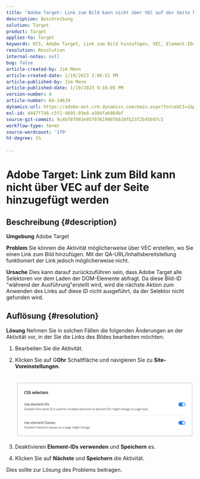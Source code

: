 ```yaml
---
title: "Adobe Target: Link zum Bild kann nicht über VEC auf der Seite hinzugefügt werden"
description: Beschreibung
solution: Target
product: Target
applies-to: Target
keywords: KCS, Adobe Target, Link zum Bild hinzufügen, VEC, Element-IDs verwenden
resolution: Resolution
internal-notes: null
bug: false
article-created-by: Jim Menn
article-created-date: 1/19/2023 3:08:51 PM
article-published-by: Jim Menn
article-published-date: 1/19/2023 9:16:05 PM
version-number: 4
article-number: KA-14639
dynamics-url: https://adobe-ent.crm.dynamics.com/main.aspx?forceUCI=1&pagetype=entityrecord&etn=knowledgearticle&id=7834022c-0b98-ed11-aad1-6045bd0065f9
exl-id: d447f746-c5f1-4695-93e8-a384fa6864bf
source-git-commit: 9c4bf8f092e95707619907b610fb23f2545697c5
workflow-type: tm+mt
source-wordcount: '179'
ht-degree: 1%

---
```


# Adobe Target: Link zum Bild kann nicht über VEC auf der Seite hinzugefügt werden

## Beschreibung {#description}


<b>Umgebung</b>
Adobe Target

<b>Problem</b>
Sie können die Aktivität möglicherweise über VEC erstellen, wo Sie einen Link zum Bild hinzufügen.
Mit der QA-URL/Inhaltsbereitstellung funktioniert der Link jedoch möglicherweise nicht.

<b>Ursache</b>
Dies kann darauf zurückzuführen sein, dass Adobe Target alle Selektoren vor dem Laden der DOM-Elemente abfragt. Da diese Bild-ID &quot;während der Ausführung&quot;erstellt wird, wird die nächste Aktion zum Anwenden des Links auf diese ID nicht ausgeführt, da der Selektor nicht gefunden wird.


## Auflösung {#resolution}


<b>Lösung</b>
Nehmen Sie in solchen Fällen die folgenden Änderungen an der Aktivität vor, in der Sie die Links des Bildes bearbeiten möchten:

1. Bearbeiten Sie die Aktivität.
2. Klicken Sie auf G<b>Ohr</b> Schaltfläche und navigieren Sie zu <b>Site-Voreinstellungen</b>.

       ![](assets/0154a0e2-0b98-ed11-aad1-6045bd0065f9.png)






































3. Deaktivieren <b>Element-IDs verwenden</b> und <b>Speichern</b> es.
4. Klicken Sie auf <b>Nächste</b> und <b>Speichern</b> die Aktivität.


Dies sollte zur Lösung des Problems beitragen.
